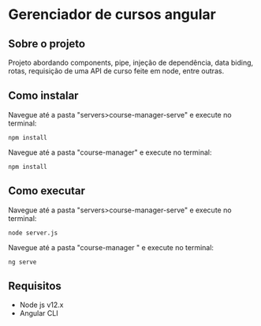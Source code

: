 # Gerenciador de cursos angular

## Sobre o projeto

Projeto abordando components, pipe, injeção de dependência, data biding, rotas, requisição de uma API de curso feite em node, entre outras.

## Como instalar

Navegue até a pasta "servers>course-manager-serve" e execute no terminal:

```
npm install
```

Navegue até a pasta "course-manager" e execute no terminal:

```
npm install
```



## Como executar

Navegue até a pasta "servers>course-manager-serve" e execute no terminal:

```
node server.js
```

Navegue até a pasta "course-manager " e execute no terminal:

```
ng serve
```

## Requisitos

- Node js v12.x
- Angular CLI